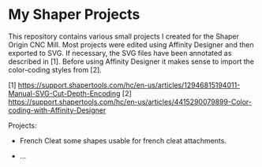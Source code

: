 # My Shaper Projects

This repository contains various small projects I created for the 
Shaper Origin CNC Mill. Most projects were edited using Affinity Designer
and then exported to SVG. If necessary, the SVG files have been annotated
as described in [1]. Before using Affinity Designer it makes sense to
import the color-coding styles from [2].

[1] https://support.shapertools.com/hc/en-us/articles/12946815194011-Manual-SVG-Cut-Depth-Encoding
[2] https://support.shapertools.com/hc/en-us/articles/4415290079899-Color-coding-with-Affinity-Designer

Projects:

 * French Cleat
   some shapes usable for french cleat attachments.

 * ...
